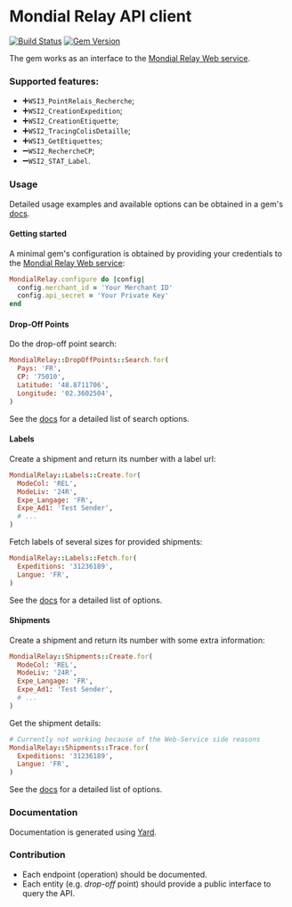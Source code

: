 # Mondial Relay API client

[![Build Status](https://travis-ci.org/vinted/mondial_relay.svg?branch=master)](https://travis-ci.org/vinted/mondial_relay)
[![Gem Version](https://badge.fury.io/rb/mondial_relay.svg)](https://badge.fury.io/rb/mondial_relay)

The gem works as an interface to the
[Mondial Relay Web service](https://api.mondialrelay.com/Web_Services.asmx).

### Supported features:
- ➕`WSI3_PointRelais_Recherche`;
- ➕`WSI2_CreationExpedition`;
- ➕`WSI2_CreationEtiquette`;
- ➕`WSI2_TracingColisDetaille`;
- ➕`WSI3_GetEtiquettes`;
- ➖`WSI2_RechercheCP`;
- ➖`WSI2_STAT_Label`.

### Usage
Detailed usage examples and available options can be obtained in a gem's [docs](http://www.rubydoc.info/gems/mondial_relay/0.1.1).

#### Getting started
A minimal gem's configuration is obtained by providing your credentials to the [Mondial Relay Web service](https://api.mondialrelay.com/Web_Services.asmx):
```ruby
MondialRelay.configure do |config|
  config.merchant_id = 'Your Merchant ID'
  config.api_secret = 'Your Private Key'
end
```

#### Drop-Off Points
Do the drop-off point search:
```ruby
MondialRelay::DropOffPoints::Search.for(
  Pays: 'FR',
  CP: '75010',
  Latitude: '48.8711706',
  Longitude: '02.3602504',
)
```
See the [docs](http://www.rubydoc.info/gems/mondial_relay/0.1.1) for a detailed list of search options.

#### Labels
Create a shipment and return its number with a label url:
```ruby
MondialRelay::Labels::Create.for(
  ModeCol: 'REL',
  ModeLiv: '24R',
  Expe_Langage: 'FR',
  Expe_Ad1: 'Test Sender',
  # ...
)
```
Fetch labels of several sizes for provided shipments:
```ruby
MondialRelay::Labels::Fetch.for(
  Expeditions: '31236189',
  Langue: 'FR',
)
```
See the [docs](http://www.rubydoc.info/gems/mondial_relay/0.1.1) for a detailed list of options.

#### Shipments
Create a shipment and return its number with some extra information:
```ruby
MondialRelay::Shipments::Create.for(
  ModeCol: 'REL',
  ModeLiv: '24R',
  Expe_Langage: 'FR',
  Expe_Ad1: 'Test Sender',
  # ...
)
```
Get the shipment details:
```ruby
# Currently not working because of the Web-Service side reasons
MondialRelay::Shipments::Trace.for(
  Expeditions: '31236189',
  Langue: 'FR',
)
```
See the [docs](http://www.rubydoc.info/gems/mondial_relay/0.1.1) for a detailed list of options.

### Documentation
Documentation is generated using [Yard](https://yardoc.org/).

### Contribution
- Each endpoint (operation) should be documented.
- Each entity (e.g. *drop-off* point) should provide a public interface to query the API.
